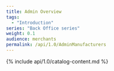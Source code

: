 ```yaml
---
title: Admin Overview
tags:
  - "Introduction"
series: "Back Office series"
weight: 0.1
audience: merchants
permalink: /api/1.0/AdminManufacturers
---
```

{% include api/1.0/catalog-content.md %}
